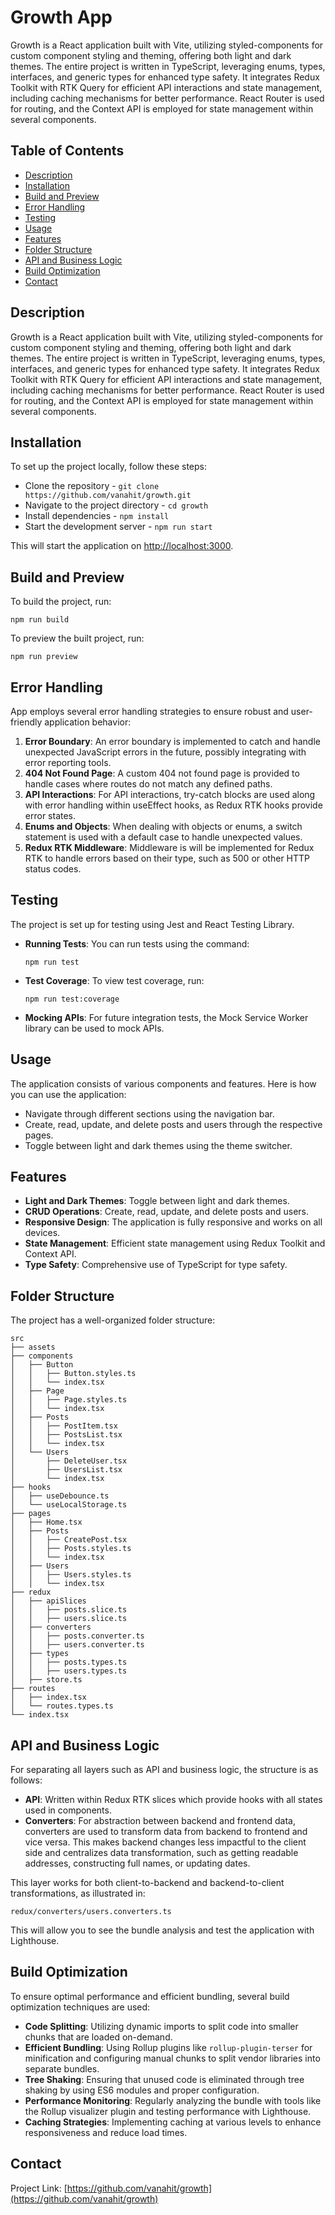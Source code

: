 # **Growth App**

Growth is a React application built with Vite, utilizing styled-components for custom component styling and theming,
offering both light and dark themes. The entire project is written in TypeScript, leveraging enums, types, interfaces,
and generic types for enhanced type safety. It integrates Redux Toolkit with RTK Query for efficient API interactions and state management,
including caching mechanisms for better performance.
React Router is used for routing, and the Context API is employed for state management within several components.

## Table of Contents
- [Description](#description)
- [Installation](#installation)
- [Build and Preview](#build-and-preview)
- [Error Handling](#error-handling)
- [Testing](#testing)
- [Usage](#usage)
- [Features](#features)
- [Folder Structure](#folder-structure)
- [API and Business Logic](#api-and-business-logic)
- [Build Optimization](#build-optimization)
- [Contact](#contact)

## Description

Growth is a React application built with Vite, utilizing styled-components for custom component styling and theming, offering both light and dark themes. The entire project is written in TypeScript, leveraging enums, types, interfaces, and generic types for enhanced type safety. It integrates Redux Toolkit with RTK Query for efficient API interactions and state management, including caching mechanisms for better performance. React Router is used for routing, and the Context API is employed for state management within several components.

## Installation

To set up the project locally, follow these steps:

* Clone the repository - `git clone https://github.com/vanahit/growth.git`
* Navigate to the project directory - `cd growth`
* Install dependencies - `npm install`
* Start the development server - `npm run start`

This will start the application on [http://localhost:3000](http://localhost:3000).

## Build and Preview

To build the project, run:

```
npm run build
```

To preview the built project, run:

```
npm run preview
```

## Error Handling

App employs several error handling strategies to ensure robust and user-friendly application behavior:

1. **Error Boundary**: An error boundary is implemented to catch and handle unexpected JavaScript errors in the future, possibly integrating with error reporting tools.
2. **404 Not Found Page**: A custom 404 not found page is provided to handle cases where routes do not match any defined paths.
3. **API Interactions**: For API interactions, try-catch blocks are used along with error handling within useEffect hooks, as Redux RTK hooks provide error states.
4. **Enums and Objects**: When dealing with objects or enums, a switch statement is used with a default case to handle unexpected values.
6. **Redux RTK Middleware**: Middleware is will be implemented for Redux RTK to handle errors based on their type, such as 500 or other HTTP status codes.

## Testing

The project is set up for testing using Jest and React Testing Library.

- **Running Tests**: You can run tests using the command:
  ```
  npm run test
  ```
- **Test Coverage**: To view test coverage, run:
  ```
  npm run test:coverage
  ```
- **Mocking APIs**: For future integration tests, the Mock Service Worker library can be used to mock APIs.

## Usage

The application consists of various components and features. Here is how you can use the application:

* Navigate through different sections using the navigation bar.
* Create, read, update, and delete posts and users through the respective pages.
* Toggle between light and dark themes using the theme switcher.

## Features

* **Light and Dark Themes**: Toggle between light and dark themes.
* **CRUD Operations**: Create, read, update, and delete posts and users.
* **Responsive Design**: The application is fully responsive and works on all devices.
* **State Management**: Efficient state management using Redux Toolkit and Context API.
* **Type Safety**: Comprehensive use of TypeScript for type safety.

## Folder Structure

The project has a well-organized folder structure:

```
src
├── assets
├── components
│   ├── Button
│   │   ├── Button.styles.ts
│   │   └── index.tsx
│   ├── Page
│   │   ├── Page.styles.ts
│   │   └── index.tsx
│   ├── Posts
│   │   ├── PostItem.tsx
│   │   ├── PostsList.tsx
│   │   └── index.tsx
│   └── Users
│       ├── DeleteUser.tsx
│       ├── UsersList.tsx
│       └── index.tsx
├── hooks
│   ├── useDebounce.ts
│   └── useLocalStorage.ts
├── pages
│   ├── Home.tsx
│   ├── Posts
│   │   ├── CreatePost.tsx
│   │   ├── Posts.styles.ts
│   │   └── index.tsx
│   ├── Users
│   │   ├── Users.styles.ts
│   │   └── index.tsx
├── redux
│   ├── apiSlices
│   │   ├── posts.slice.ts
│   │   ├── users.slice.ts
│   ├── converters
│   │   ├── posts.converter.ts
│   │   ├── users.converter.ts
│   ├── types
│   │   ├── posts.types.ts
│   │   ├── users.types.ts
│   ├── store.ts
├── routes
│   ├── index.tsx
│   └── routes.types.ts
└── index.tsx
```

## API and Business Logic

For separating all layers such as API and business logic, the structure is as follows:

* **API**: Written within Redux RTK slices which provide hooks with all states used in components.
* **Converters**: For abstraction between backend and frontend data, converters are used to transform data from backend to frontend and vice versa. This makes backend changes less impactful to the client side and centralizes data transformation, such as getting readable addresses, constructing full names, or updating dates.

This layer works for both client-to-backend and backend-to-client transformations, as illustrated in:

```
redux/converters/users.converters.ts
```

This will allow you to see the bundle analysis and test the application with Lighthouse.

## Build Optimization

To ensure optimal performance and efficient bundling, several build optimization techniques are used:

* **Code Splitting**: Utilizing dynamic imports to split code into smaller chunks that are loaded on-demand.
* **Efficient Bundling**: Using Rollup plugins like `rollup-plugin-terser` for minification and configuring manual chunks to split vendor libraries into separate bundles.
* **Tree Shaking**: Ensuring that unused code is eliminated through tree shaking by using ES6 modules and proper configuration.
* **Performance Monitoring**: Regularly analyzing the bundle with tools like the Rollup visualizer plugin and testing performance with Lighthouse.
* **Caching Strategies**: Implementing caching at various levels to enhance responsiveness and reduce load times.

## Contact

Project Link: [https://github.com/vanahit/growth](https://github.com/vanahit/growth)

